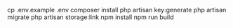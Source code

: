 cp .env.example .env
composer install
php artisan key:generate
php artisan migrate
php artisan storage:link
npm install
npm run build